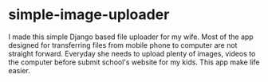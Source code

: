 # simple-image-uploader

I made this simple Django based file uploader for my wife. Most of the app designed for transferring files from mobile phone to computer are not straight forward. Everyday she needs to upload plenty of images, videos to the computer before submit school's website for my kids. This app make life easier. 

